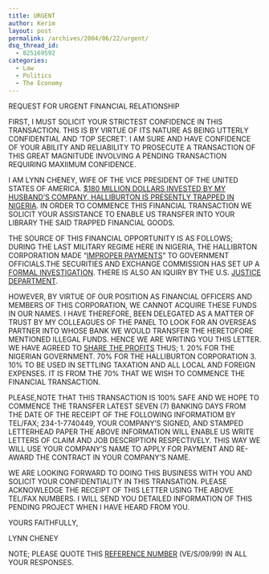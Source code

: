 ```yaml
---
title: URGENT
author: Kerim
layout: post
permalink: /archives/2004/06/22/urgent/
dsq_thread_id:
  - 825169592
categories:
  - Law
  - Politics
  - The Economy
---
```

REQUEST FOR URGENT FINANCIAL RELATIONSHIP

FIRST, I MUST SOLICIT YOUR STRICTEST CONFIDENCE IN THIS TRANSACTION. THIS IS BY VIRTUE OF ITS NATURE AS BEING UTTERLY CONFIDENTIAL AND &#8216;TOP SECRET&#8217;. I AM SURE AND HAVE CONFIDENCE OF YOUR ABILITY AND RELIABILITY TO PROSECUTE A TRANSACTION OF THIS GREAT MAGNITUDE INVOLVING A PENDING TRANSACTION REQUIRING MAXIIMUM CONFIDENCE.

I AM LYNN CHENEY, WIFE OF THE VICE PRESIDENT OF THE UNITED STATES OF AMERICA. <a href="http://www.americanprogress.org/site/pp.asp?c=biJRJ8OVF&#038;b=89991#7" onclick="_gaq.push(['_trackEvent', 'outbound-article', 'http://www.americanprogress.org/site/pp.asp?c=biJRJ8OVF&b=89991#7', '$180 MILLION DOLLARS INVESTED BY MY HUSBAND&#8217;S COMPANY, HALLIBURTON IS PRESENTLY TRAPPED IN NIGERIA']);" >$180 MILLION DOLLARS INVESTED BY MY HUSBAND&#8217;S COMPANY, HALLIBURTON IS PRESENTLY TRAPPED IN NIGERIA</a>. IN ORDER TO COMMENCE THIS FINANCIAL TRANSACTION WE SOLICIT YOUR ASSISTANCE TO ENABLE US TRANSFER INTO YOUR LIBRARY THE SAID TRAPPED FINANCIAL GOODS.

THE SOURCE OF THIS FINANCIAL OPPORTUNITY IS AS FOLLOWS; DURING THE LAST MILITARY REGIME HERE IN NIGERIA, THE HALLIBRTON CORPORATION MADE &#8220;<a href="http://www.dallasnews.com/sharedcontent/dallas/business/stories/011004dnbushalliburton.4b26.html" onclick="_gaq.push(['_trackEvent', 'outbound-article', 'http://www.dallasnews.com/sharedcontent/dallas/business/stories/011004dnbushalliburton.4b26.html', 'IMPROPER PAYMENTS']);" >IMPROPER PAYMENTS</a>&#8221; TO GOVERNMENT OFFICIALS.THE SECURITIES AND EXCHANGE COMMISSION HAS SET UP A <a href="http://biz.yahoo.com/prnews/040611/daf004_1.html" onclick="_gaq.push(['_trackEvent', 'outbound-article', 'http://biz.yahoo.com/prnews/040611/daf004_1.html', 'FORMAL INVESTIGATION']);" >FORMAL INVESTIGATION</a>. THERE IS ALSO AN IQUIRY BY THE U.S. <a href="http://www.msnbc.msn.com/id/4163810/" onclick="_gaq.push(['_trackEvent', 'outbound-article', 'http://www.msnbc.msn.com/id/4163810/', 'JUSTICE DEPARTMENT']);" >JUSTICE DEPARTMENT</a>.

HOWEVER, BY VIRTUE OF OUR POSITION AS FINANCIAL OFFICERS AND MEMBERS OF THIS CORPORATION, WE CANNOT ACQUIRE THESE FUNDS IN OUR NAMES. I HAVE THEREFORE, BEEN DELEGATED AS A MATTER OF TRUST BY MY COLLEAGUES OF THE PANEL TO LOOK FOR AN OVERSEAS PARTNER INTO WHOSE BANK WE WOULD TRANSFER THE HERETOFORE MENTIONED ILLEGAL FUNDS. HENCE WE ARE WRITING YOU THIS LETTER. WE HAVE AGREED TO <a href="http://www.americanprogress.org/AccountTempFiles/cf/%7bE9245FE4-9A2B-43C7-A521-5D6FF2E06E03%7d/040109.HTM#3" onclick="_gaq.push(['_trackEvent', 'outbound-article', 'http://www.americanprogress.org/AccountTempFiles/cf/%7bE9245FE4-9A2B-43C7-A521-5D6FF2E06E03%7d/040109.HTM#3', 'SHARE THE PROFITS']);" >SHARE THE PROFITS</a> THUS; 1. 20% FOR THE NIGERIAN GOVERNMENT. 70% FOR THE HALLIBURTON CORPORATION 3. 10% TO BE USED IN SETTLING TAXATION AND ALL LOCAL AND FOREIGN EXPENSES. IT IS FROM THE 70% THAT WE WISH TO COMMENCE THE FINANCIAL TRANSACTION.

PLEASE,NOTE THAT THIS TRANSACTION IS 100% SAFE AND WE HOPE TO COMMENCE THE TRANSFER LATEST SEVEN (7) BANKING DAYS FROM THE DATE OF THE RECEIPT OF THE FOLLOWING INFORMATIOM BY TEL/FAX; 234-1-7740449, YOUR COMPANY&#8217;S SIGNED, AND STAMPED LETTERHEAD PAPER THE ABOVE INFORMATION WILL ENABLE US WRITE LETTERS OF CLAIM AND JOB DESCRIPTION RESPECTIVELY. THIS WAY WE WILL USE YOUR COMPANY&#8217;S NAME TO APPLY FOR PAYMENT AND RE-AWARD THE CONTRACT IN YOUR COMPANY&#8217;S NAME.

WE ARE LOOKING FORWARD TO DOING THIS BUSINESS WITH YOU AND SOLICIT YOUR CONFIDENTIALITY IN THIS TRANSATION. PLEASE ACKNOWLEDGE THE RECEIPT OF THIS LETTER USING THE ABOVE TEL/FAX NUMBERS. I WILL SEND YOU DETAILED INFORMATION OF THIS PENDING PROJECT WHEN I HAVE HEARD FROM YOU.

YOURS FAITHFULLY,

LYNN CHENEY

NOTE; PLEASE QUOTE THIS <a href="http://www.americanprogress.org/site/pp.asp?c=biJRJ8OVF&#038;b=29636" onclick="_gaq.push(['_trackEvent', 'outbound-article', 'http://www.americanprogress.org/site/pp.asp?c=biJRJ8OVF&b=29636', 'REFERENCE NUMBER']);" >REFERENCE NUMBER</a> (VE/S/09/99) IN ALL YOUR RESPONSES.

